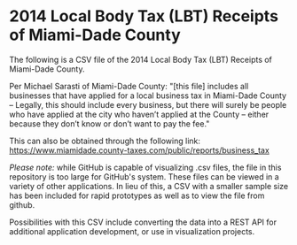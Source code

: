 # 2014 Local Body Tax (LBT) Receipts of Miami-Dade County

The following is a CSV file of the 2014 Local Body Tax (LBT) Receipts of Miami-Dade County. 

Per Michael Sarasti of Miami-Dade County: "[this file] includes all businesses that have applied for a local business tax in Miami-Dade County – Legally, this should include every business, but there will surely be people who have applied at the city who haven’t applied at the County – either because they don’t know or don’t want to pay the fee."

This can also be obtained through the following link:
https://www.miamidade.county-taxes.com/public/reports/business_tax

_Please note:_ while GitHub is capable of visualizing .csv files, the file in this repository is too large for GitHub's system. These files can be viewed in a variety of other applications. In lieu of this, a CSV with a smaller sample size has been included for rapid prototypes as well as to view the file from github.

Possibilities with this CSV include converting the data into a REST API for additional application development, or use in visualization projects.